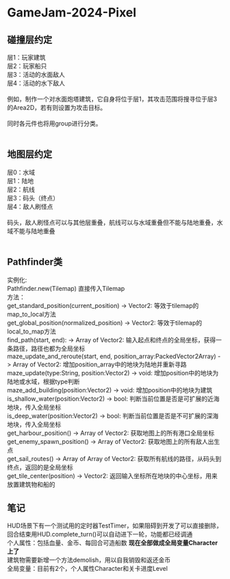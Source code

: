 # GameJam-2024-Pixel
 
## 碰撞层约定
层1：玩家建筑</br>
层2：玩家船只</br>
层3：活动的水面敌人</br>
层4：活动的水下敌人</br>
</br>
例如，制作一个对水面炮塔建筑，它自身将位于层1，其攻击范围将搜寻位于层3的Area2D，若有则设置为攻击目标。</br>
</br>
同时各元件也将用group进行分类。</br>
</br>
## 地图层约定
层0：水域</br>
层1：陆地</br>
层2：航线</br>
层3：码头（终点）</br>
层4：敌人刷怪点</br>
</br>
码头，敌人刷怪点可以与其他层重叠，航线可以与水域重叠但不能与陆地重叠，水域不能与陆地重叠</br>
</br>
## Pathfinder类</br>
实例化: </br>
Pathfinder.new(Tilemap) 直接传入Tilemap</br>
方法：</br>
get_standard_position(current_position) -> Vector2: 等效于tilemap的map_to_local方法</br>
get_global_position(normalized_position) -> Vector2: 等效于tilemap的local_to_map方法</br>
find_path(start, end): -> Array of Vector2: 输入起点和终点的全局坐标，获得一条路径，路径也都为全局坐标</br>
maze_update_and_reroute(start, end, position_array:PackedVector2Array) -> Array of Vector2: 增加position_array中的地块为陆地并重新寻路</br>
maze_update(type:String, position:Vector2) -> void: 增加position中的地块为陆地或水域，根据type判断</br>
maze_add_building(position:Vector2) -> void: 增加position中的地块为建筑</br>
is_shallow_water(position:Vector2) -> bool: 判断当前位置是否是可扩展的近海地块，传入全局坐标</br>
is_deep_water(position:Vector2) -> bool: 判断当前位置是否是不可扩展的深海地块，传入全局坐标</br>
get_harbour_position() -> Array of Vector2: 获取地图上的所有港口全局坐标</br>
get_enemy_spawn_position() -> Array of Vector2: 获取地图上的所有敌人出生点</br>
get_sail_routes() -> Array of Array of Vector2: 获取所有航线的路径，从码头到终点，返回的是全局坐标</br>
get_tile_center(position) -> Vector2: 返回输入坐标所在地块的中心坐标，用来放置建筑物和船的</br>

## 笔记</br>
HUD场景下有一个测试用的定时器TestTimer，如果阻碍到开发了可以直接删除，回合结束用HUD.complete_turn()可以自动进下一轮，功能都已经调通</br>
个人属性：包括血量、金币、每回合可造船数 **现在全部做成全局变量Character上了**</br>
建筑物需要新增一个方法demolish，用以自我销毁和返还金币</br>
全局变量：目前有2个，个人属性Character和关卡进度Level</br>

